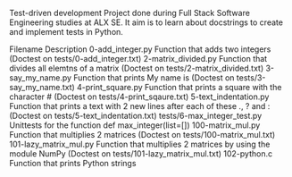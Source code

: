 Test-driven development
Project done during Full Stack Software Engineering studies at ALX SE. It aim is to learn about docstrings to create and implement tests in Python.

Filename	Description
0-add_integer.py	Function that adds two integers (Doctest on tests/0-add_integer.txt)
2-matrix_divided.py	Function that divides all elemtns of a matrix (Doctest on tests/2-matrix_divided.txt)
3-say_my_name.py	Function that prints My name is <first name> <last name> (Doctest on tests/3-say_my_name.txt)
4-print_square.py	Function that prints a square with the character # (Doctest on tests/4-print_sqaure.txt)
5-text_indentation.py	Function that prints a text with 2 new lines after each of these ., ? and : (Doctest on tests/5-text_indentation.txt)
tests/6-max_integer_test.py	Unittests for the function def max_integer(list=[])
100-matrix_mul.py	Function that multiplies 2 matrices (Doctest on tests/100-matrix_mul.txt)
101-lazy_matrix_mul.py	Function that multiplies 2 matrices by using the module NumPy (Doctest on tests/101-lazy_matrix_mul.txt)
102-python.c	Function that prints Python strings
